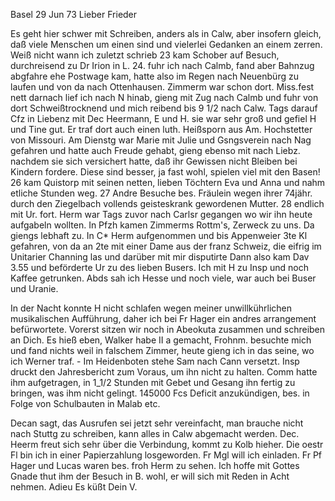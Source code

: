  Basel 29 Jun 73
Lieber Frieder

Es geht hier schwer mit Schreiben, anders als in Calw, aber insofern gleich, daß viele Menschen um einen sind und vielerlei Gedanken an einem zerren. Weiß nicht wann ich zuletzt schrieb 23 kam Schober auf Besuch, durchreisend zu Dr Irion in L. 24. fuhr ich nach Calmb, fand aber Bahnzug abgfahre ehe Postwage kam, hatte also im Regen nach Neuenbürg zu laufen und von da nach Ottenhausen. Zimmerm war schon dort. Miss.fest nett darnach lief ich nach N hinab, gieng mit Zug nach Calmb und fuhr von dort Schweißtrocknend und mich reibend bis 9 1/2 nach Calw. Tags darauf Cfz in Liebenz mit Dec Heermann, E und H. sie war sehr groß und gefiel H und Tine gut. Er traf dort auch einen luth. Heißsporn aus Am. Hochstetter von Missouri. Am Dienstg war Marie mit Julie und Gsngsverein nach Nag gefahren und hatte auch Freude gehabt, gieng ebenso mit nach Liebz. nachdem sie sich versichert hatte, daß ihr Gewissen nicht Bleiben bei Kindern fordere. Diese sind besser, ja fast wohl, spielen viel mit den Basen! 26 kam Quistorp mit seinen netten, lieben Töchtern Eva und Anna und nahm etliche Stunden weg. 27 Andre Besuche bes. Fräulein wegen ihrer 74jähr. durch den Ziegelbach vollends geisteskrank gewordenen Mutter. 28 endlich mit Ur. fort. Herm war Tags zuvor nach Carlsr gegangen wo wir ihn heute aufgabeln wollten. In Pfzh kamen Zimmerms Rottm's, Zerweck zu uns. Da giengs lebhaft zu. In C<arlsruhe>* Herm aufgenommen und bis Appenweier 3te Kl gefahren, von da an 2te mit einer Dame aus der franz Schweiz, die eifrig im Unitarier Channing las und darüber mit mir disputirte Dann also kam Dav 3.55 und beförderte Ur zu des lieben Busers. Ich mit H zu Insp und noch Kaffee getrunken. Abds sah ich Hesse und noch viele, war auch bei Buser und Uranie.

In der Nacht konnte H nicht schlafen wegen meiner unwillkührlichen musikalischen Aufführung, daher ich bei Fr Hager ein andres arrangement befürwortete. Vorerst sitzen wir noch in Abeokuta zusammen und schreiben an Dich. Es hieß eben, Walker habe II a gemacht, Frohnm. besuchte mich und fand nichts weil in falschem Zimmer, heute gieng ich in das seine, wo ich Werner traf. - Im Heidenboten stehe Sam nach Cann versetzt. Insp druckt den Jahresbericht zum Voraus, um ihn nicht zu halten. Comm hatte ihm aufgetragen, in 1_1/2 Stunden mit Gebet und Gesang ihn fertig zu bringen, was ihm nicht gelingt. 145000 Fcs Deficit anzukündigen, bes. in Folge von Schulbauten in Malab etc.

Decan sagt, das Ausrufen sei jetzt sehr vereinfacht, man brauche nicht nach Stuttg zu schreiben, kann alles in Calw abgemacht werden. Dec. Heerm freut sich sehr über die Verbindung, kommt zu Kolb hieher. Die oestr Fl bin ich in einer Papierzahlung losgeworden. Fr Mgl will ich einladen. Fr Pf Hager und Lucas waren bes. froh Herm zu sehen. Ich hoffe mit Gottes Gnade thut ihm der Besuch in B. wohl, er will sich mit Reden in Acht nehmen. 
 Adieu Es küßt Dein V.
